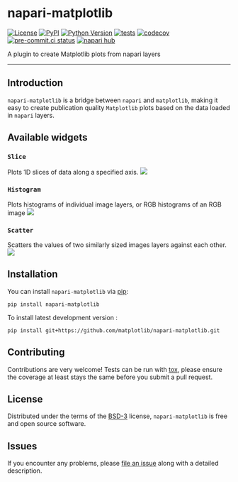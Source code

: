 # napari-matplotlib

[![License](https://img.shields.io/pypi/l/napari-matplotlib.svg?color=green)](https://github.com/matplotlib/napari-matplotlib/raw/main/LICENSE)
[![PyPI](https://img.shields.io/pypi/v/napari-matplotlib.svg?color=green)](https://pypi.org/project/napari-matplotlib)
[![Python Version](https://img.shields.io/pypi/pyversions/napari-matplotlib.svg?color=green)](https://python.org)
[![tests](https://github.com/matplotlib/napari-matplotlib/workflows/tests/badge.svg)](https://github.com/matplotlib/napari-matplotlib/actions)
[![codecov](https://codecov.io/gh/matplotlib/napari-matplotlib/branch/main/graph/badge.svg)](https://codecov.io/gh/matplotlib/napari-matplotlib)
[![pre-commit.ci status](https://results.pre-commit.ci/badge/github/matplotlib/pytest-mpl/master.svg)](https://results.pre-commit.ci/latest/github/matplotlib/pytest-mpl/master)
[![napari hub](https://img.shields.io/endpoint?url=https://api.napari-hub.org/shields/napari-matplotlib)](https://napari-hub.org/plugins/napari-matplotlib)

A plugin to create Matplotlib plots from napari layers

----------------------------------

## Introduction
`napari-matplotlib` is a bridge between `napari` and `matplotlib`, making it easy to create publication quality `Matplotlib` plots based on the data loaded in `napari` layers.

## Available widgets

### `Slice`
Plots 1D slices of data along a specified axis.
![](https://raw.githubusercontent.com/matplotlib/napari-matplotlib/main/examples/slice.png)

### `Histogram`
Plots histograms of individual image layers, or RGB histograms of an RGB image
![](https://raw.githubusercontent.com/matplotlib/napari-matplotlib/main/examples/hist.png)

### `Scatter`
Scatters the values of two similarly sized images layers against each other.
![](https://raw.githubusercontent.com/matplotlib/napari-matplotlib/main/examples/scatter.png)

## Installation

You can install `napari-matplotlib` via [pip]:

    pip install napari-matplotlib



To install latest development version :

    pip install git+https://github.com/matplotlib/napari-matplotlib.git


## Contributing

Contributions are very welcome! Tests can be run with [tox], please ensure
the coverage at least stays the same before you submit a pull request.

## License

Distributed under the terms of the [BSD-3] license,
`napari-matplotlib` is free and open source software.

## Issues

If you encounter any problems, please [file an issue] along with a detailed description.

[@napari]: https://github.com/napari
[BSD-3]: http://opensource.org/licenses/BSD-3-Clause

[file an issue]: https://github.com/dstansby/napari-matplotlib/issues

[napari]: https://github.com/napari/napari
[tox]: https://tox.readthedocs.io/en/latest/
[pip]: https://pypi.org/project/pip/
[PyPI]: https://pypi.org/
